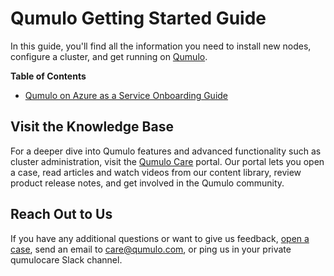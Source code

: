 # Qumulo Getting Started Guide
In this guide, you'll find all the information you need to install new nodes, configure a cluster, and get running on [Qumulo](https://qumulo.com/).

**Table of Contents**
* [Qumulo on Azure as a Service Onboarding Guide](getting-started/qaas-onboarding-guide.md)

## Visit the Knowledge Base
For a deeper dive into Qumulo features and advanced functionality such as cluster administration, visit the [Qumulo Care](https://care.qumulo.com/hc/en-us)  portal. Our portal lets you open a case, read articles and watch videos from our content library, review product release notes, and get involved in the Qumulo community.

## Reach Out to Us
If you have any additional questions or want to give us feedback, [open a case](https://care.qumulo.com/hc/en-us/requests/new), send an email to [care@qumulo.com](mailto:care@qumulo.com), or ping us in your private qumulocare Slack channel.


